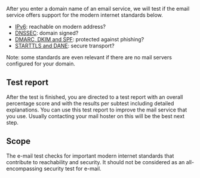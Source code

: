 After you enter a domain name of an email service, we will test if the email service offers support for the modern internet standards below.

* [IPv6](/faqs/ipv6/): reachable on modern address?
* [DNSSEC](/faqs/dnssec/): domain signed?
* [DMARC, DKIM and SPF](/faqs/mailauth/): protected against phishing?
* [STARTTLS and DANE](/faqs/starttls): secure transport?

Note: some standards are even relevant if there are no mail servers configured for your domain. 

## Test report
After the test is finished, you are directed to a test report with an overall percentage score and with the results per subtest including detailed explanations. You can use this test report to improve the mail service that you use. Usually contacting your mail hoster on this will be the best next step.   

## Scope
The e-mail test checks for important modern internet standards that contribute to reachability and security. It should not be considered as an all-encompassing security test for e-mail.
